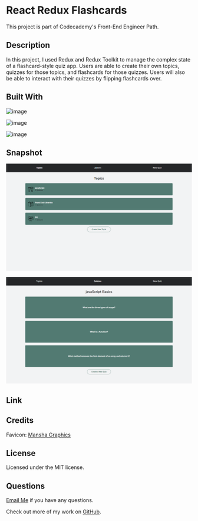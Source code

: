 # React Redux Flashcards

This project is part of Codecademy's Front-End Engineer Path.

## Description

In this project, I used Redux and Redux Toolkit to manage the complex state of a flashcard-style quiz app. Users are able to create their own topics, quizzes for those topics, and flashcards for those quizzes. Users will also be able to interact with their quizzes by flipping flashcards over.

## Built With

![image](https://img.shields.io/badge/React-20232A?style=for-the-badge&logo=react&logoColor=61DAFB)

![image](https://img.shields.io/badge/React_Router-CA4245?style=for-the-badge&logo=react-router&logoColor=white)

![image](https://img.shields.io/badge/Redux-593D88?style=for-the-badge&logo=redux&logoColor=white)

## Snapshot

![screenshot](./public/Screenshot_Topics.png)

![screenshot](./public/Screenshot_Quiz.png)

## Link

## Credits

Favicon:
[Mansha Graphics](https://www.flaticon.com/authors/manshagraphics)

## License

Licensed under the MIT license.

## Questions

[Email Me](Chloe.a.harris17@gmail.com) if you have any questions.

Check out more of my work on [GitHub](https://github.com/chloeharris1).
